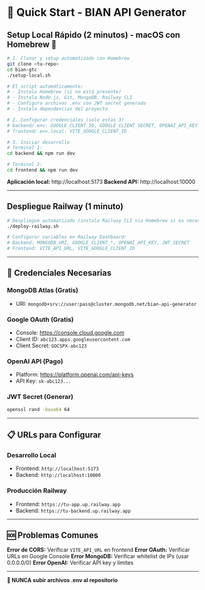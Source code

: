 # 🚀 Quick Start - BIAN API Generator

## Setup Local Rápido (2 minutos) - macOS con Homebrew 🍺

```bash
# 1. Clonar y setup automatizado con Homebrew
git clone <tu-repo>
cd bian-gtc
./setup-local.sh

# El script automáticamente:
# - Instala Homebrew (si no está presente)
# - Instala Node.js, Git, MongoDB, Railway CLI
# - Configura archivos .env con JWT secret generado
# - Instala dependencias del proyecto

# 2. Configurar credenciales (solo estas 3)
# backend/.env: GOOGLE_CLIENT_ID, GOOGLE_CLIENT_SECRET, OPENAI_API_KEY
# frontend/.env.local: VITE_GOOGLE_CLIENT_ID

# 3. Iniciar desarrollo
# Terminal 1:
cd backend && npm run dev

# Terminal 2:
cd frontend && npm run dev
```

**Aplicación local:** http://localhost:5173
**Backend API:** http://localhost:10000

---

## Despliegue Railway (1 minuto)

```bash
# Despliegue automatizado (instala Railway CLI via Homebrew si es necesario)
./deploy-railway.sh

# Configurar variables en Railway Dashboard:
# Backend: MONGODB_URI, GOOGLE_CLIENT_*, OPENAI_API_KEY, JWT_SECRET
# Frontend: VITE_API_URL, VITE_GOOGLE_CLIENT_ID
```

---

## 🔐 Credenciales Necesarias

### MongoDB Atlas (Gratis)
- URI: `mongodb+srv://user:pass@cluster.mongodb.net/bian-api-generator`

### Google OAuth (Gratis)
- Console: https://console.cloud.google.com
- Client ID: `abc123.apps.googleusercontent.com`
- Client Secret: `GOCSPX-abc123`

### OpenAI API (Pago)
- Platform: https://platform.openai.com/api-keys
- API Key: `sk-abc123...`

### JWT Secret (Generar)
```bash
openssl rand -base64 64
```

---

## 📋 URLs para Configurar

### Desarrollo Local
- Frontend: `http://localhost:5173`
- Backend: `http://localhost:10000`

### Producción Railway
- Frontend: `https://tu-app.up.railway.app`
- Backend: `https://tu-backend.up.railway.app`

---

## 🆘 Problemas Comunes

**Error de CORS:** Verificar `VITE_API_URL` en frontend
**Error OAuth:** Verificar URLs en Google Console
**Error MongoDB:** Verificar whitelist de IPs (usar 0.0.0.0/0)
**Error OpenAI:** Verificar API key y límites

---

**🔴 NUNCA subir archivos .env al repositorio** 